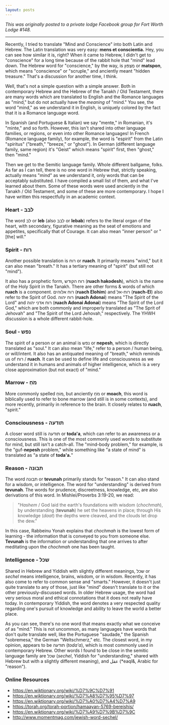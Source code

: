 ```yaml
---
layout: posts
---
```

*This was originally posted to a private lodge Facebook group for Fort Worth Lodge #148.*

* * *

Recently, I tried to translate "Mind and Conscience" into both Latin and Hebrew. The Latin translation was very easy: **mens et conscientia.** Hey, you can see how similar it is, right? When it came to Hebrew, I didn't get to "conscience" for a long time because of the rabbit hole that "mind" lead down. The Hebrew word for "conscience," by the way, is מַצְפּוּן or **matspon**, which means "conscience" or "scruple," and anciently meant "hidden treasure." That's a discussion for another time, I think.

Well, that's not a simple question with a simple answer. Both in contemporary Hebrew and the Hebrew of the Tanakh / Old Testament, there are many words which are translated to English and the Romance languages as "mind," but do not actually have the *meaning* of "mind." You see, the word "mind," as we understand it in English, is uniquely colored by the fact that it is a Romance language word.

In Spanish (and Portuguese & Italian) we say "mente," in Romanian, it's "minte," and so forth. However, this isn't shared into other language families, or regions, or even into other Romance languages! In French (Romance language family), for example, the word is "espirit" from the Latin "spiritus" ("breath," "breeze," or "ghost"). In German (different language family, same region) it's "Geist" which means "spirit" first, then "ghost," then "mind."

Then we get to the Semitic language family. Whole different ballgame, folks. As far as I can tell, there is no one word in Hebrew that, strictly speaking, actually means "mind" as we understand it, only words that can be acceptably substituted. I have compiled a small list of them, and what I've learned about them. Some of these words were used anciently in the Tanakh / Old Testament, and some of these are more contemporary. I hope I have written this respectfully in an academic context.

### Heart - לבב

The word לב or **leb** (also לבב or **lebab**) refers to the literal organ of the heart, with secondary, figurative meaning as the seat of emotions and appetites, specifically that of Courage. It can also mean "inner person" or "[the] will."

### Spirit - רוח

Another possible translation is רוח or **ruach**. It primarily means "wind," but it can also mean "breath." It has a tertiary meaning of "spirit" (but still not "mind").

It also has a prophetic form, רוח הקודש (**ruach hakodesh**), which is the name of the Holy Spirit in the Tanakh. There are other forms & words of which **ruach** is a component. רוח אלוהים (**ruach Elohim**) and רוח-אל (**ruach-El**) also refer to the Spirit of God. רוח יהוה (**ruach Adonai**) means "The Spirit of the Lord" and רוח אדני יהוה (**ruach Adonai Adonai**) means "The Spirit of the Lord God," which are both commonly and improperly translated as "The Sprit of Jehovah" and "The Spirit of the Lord Jehovah," respectively. The YHWH discussion is a whole different rabbit-hole.

### Soul - נפש

The spirit of a person or an animal is נפש or **nepesh**, which is directly translated as "soul." It can also mean "life," refer to a person / human being, or will/intent. It also has an antiquated meaning of "breath," which reminds us of רוח / **ruach**. It can be used to define life and consciousness as we understand it in humans and animals of higher intelligence, which is a very close approximation (but not exact) of "mind."

### Marrow - מֹחַ

More commonly spelled מוֹחַ, but anciently מֹחַ or **moach**, this word is biblically used to refer to bone marrow (and still is in some contexts), and more recently, primarily in reference to the brain. It closely relates to **ruach**, "spirit."

### Consciousness - תודעה

A closer word still is תודעה or **toda'a**, which can refer to an awareness or a consciousness. This is one of the most commonly used words to substitute for mind, but still isn't a catch-all. The "mind-body problem," for example, is the "guf-**nepesh** problem," while something like "a state of mind" is translated as "a state of **toda'a.**"

### Reason - תבונה

The word תבונה or **tevunah** primarily stands for "reason." It can also stand for a wisdom, or intelligence. The word for "understanding" is derived from **tevunah**. The words for prudence, discreetness, knowledge, etc, are also derivations of this word. In Mishlei/Proverbs 3:19-20, we read:

> "*Hashem* / God laid the earth's foundations with wisdom (*chochmah*), by understanding (**tevunah**) he set the heavens in place; through His knowledge (*daat*) the depths were cleaved, and the clouds let drop the dew."

In this case, Rabbeinu Yonah explains that *chochmah* is the lowest form of learning - the information that is conveyed to you from someone else. **Tevunah** is the information or understanding that one arrives to after meditating upon the *chochmah* one has been taught.

### Intelligence - שכל

Shared in Hebrew and Yiddish with slightly different meanings, שכל or *sechel* means intelligence, brains, wisdom, or in wisdom. Recently, it has also come to refer to common sense and "smarts." However, it doesn't just quite translate to any of those, just like "mind" doesn't translate to it or the other previously-discussed words. In older Hebrew usage, the word had very serious moral and ethical connotations that it does not really have today. In contemporary Yiddish, the word denotes a very respected quality regarding one's pursuit of knowledge and ability to leave the world a better place.

As you can see, there's no one word that means exactly what we conceive of as "mind." This is not uncommon, as many languages have words that don't quite translate well, like the Portuguese "saudade," the Spanish "sobremesa," the German "Weltschmerz," etc. The closest word, in my opinion, appears to be תודעה (*toda'a*), which is most commonly used in contemporary Hebrew. Other words I found to be close in the semitic language family are שכל (*sechel*, Yiddish for "understanding," shared with Hebrew but with a slightly different meaning), and عقل (*eaql&, Arabic for "reason").

### Online Resources

* https://en.wiktionary.org/wiki/%D7%9C%D7%91
* https://en.wiktionary.org/wiki/%D7%A8%D7%95%D7%97
* https://en.wiktionary.org/wiki/%D7%A0%D7%A4%D7%A9
* https://torah.org/torah-portion/hamaayan-5769-bereishis/
* https://en.wiktionary.org/wiki/%D7%A9%D7%9B%D7%9C
* http://www.momentmag.com/jewish-word-sechel/
